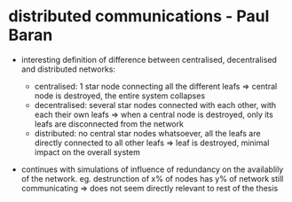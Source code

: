 # distributed communications - Paul Baran

- interesting definition of difference between centralised, decentralised and distributed networks: 
  - centralised: 1 star node connecting all the different leafs => central node is destroyed, the entire system collapses
  - decentralised: several star nodes connected with each other, with each their own leafs => when a central node is destroyed, only its leafs are disconnected from the network
  - distributed: no central star nodes whatsoever, all the leafs are directly connected to all other leafs => leaf is destroyed, minimal impact on the overall system
  
- continues with simulations of influence of redundancy on the availablily of the network. eg. destrunction of x% of nodes has y% of network still communicating
  => does not seem directly relevant to rest of the thesis
  
